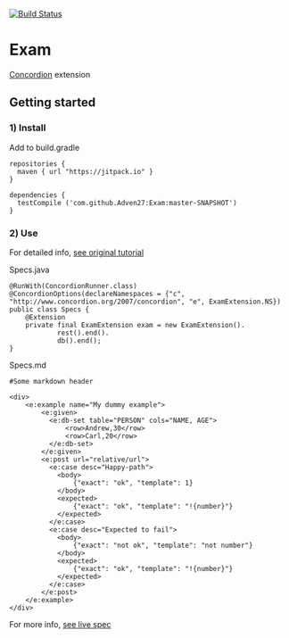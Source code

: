 [![Build Status](https://travis-ci.org/Adven27/Exam.svg?branch=master)](https://travis-ci.org/Adven27/Exam)
# Exam
[Concordion](https://github.com/concordion/concordion) extension 

## Getting started
### 1) Install

Add to build.gradle
```
repositories {
  maven { url "https://jitpack.io" }
}    

dependencies {
  testCompile ('com.github.Adven27:Exam:master-SNAPSHOT')
}
```
### 2) Use

For detailed info, [see original tutorial](http://concordion.org/tutorial/java/markdown/)

Specs.java
```
@RunWith(ConcordionRunner.class)
@ConcordionOptions(declareNamespaces = {"c", "http://www.concordion.org/2007/concordion", "e", ExamExtension.NS})
public class Specs {
    @Extension
    private final ExamExtension exam = new ExamExtension().
            rest().end().
            db().end();
}
```

Specs.md
```
#Some markdown header

<div>
    <e:example name="My dummy example">
        <e:given>
          <e:db-set table="PERSON" cols="NAME, AGE">
              <row>Andrew,30</row>
              <row>Carl,20</row>
          </e:db-set>
        </e:given>
        <e:post url="relative/url">
          <e:case desc="Happy-path">        
            <body>
                {"exact": "ok", "template": 1}
            </body>
            <expected>
                {"exact": "ok", "template": "!{number}"}
            </expected>
          </e:case>      
          <e:case desc="Expected to fail">
            <body>
                {"exact": "not ok", "template": "not number"}
            </body>
            <expected>
                {"exact": "ok", "template": "!{number}"}
            </expected>
          </e:case>
        </e:post>
    </e:example>
</div>
  ```
For more info, [see live spec](https://adven27.github.io/Exam/specs/Specs.html)
